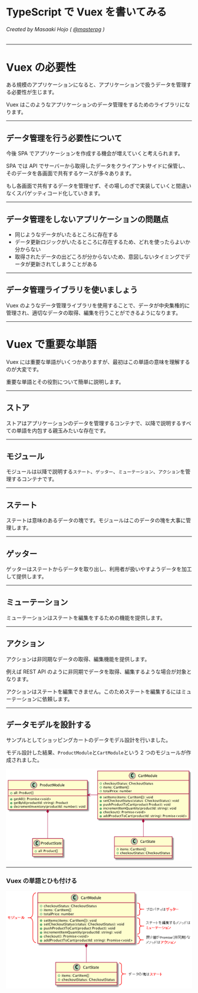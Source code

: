 TypeScript で Vuex を書いてみる
===

###### Created by Masaaki Hojo ( [@masterpg](https://github.com/masterpg) )

---

# Vuex の必要性

ある規模のアプリケーションになると、アプリケーションで扱うデータを管理する必要性が生じます。

Vuex はこのようなアプリケーションのデータ管理をするためのライブラリになります。

---

## データ管理を行う必要性について

今後 SPA でアプリケーションを作成する機会が増えていくと考えられます。

SPA では API でサーバーから取得したデータをクライアントサイドに保管し、そのデータを各画面で共有するケースが多々あります。

もし各画面で共有するデータを管理せず、その場しのぎで実装していくと間違いなくスパゲッティコード化していきます。

---

## データ管理をしないアプリケーションの問題点

* 同じようなデータがいたるところに存在する
* データ更新ロジックがいたるところに存在するため、どれを使ったらよいか分からない
* 取得されたデータの出どころが分からないため、意図しないタイミングでデータが更新されてしまうことがある

---

## データ管理ライブラリを使いましょう

Vuex のようなデータ管理ライブラリを使用することで、データが中央集権的に管理され、適切なデータの取得、編集を行うことができるようになります。

---

# Vuex で重要な単語

Vuex には重要な単語がいくつかありますが、最初はこの単語の意味を理解するのが大変です。

重要な単語とその役割について簡単に説明します。

---

## ストア

ストアはアプリケーションのデータを管理するコンテナで、以降で説明するすべての単語を内包する親玉みたいな存在です。

---

## モジュール

モジュールは以降で説明する`ステート`、`ゲッター`、`ミューテーション`、`アクション`を管理するコンテナです。

---

## ステート

ステートは意味のあるデータの塊です。モジュールはこのデータの塊を大事に管理します。

---

## ゲッター

ゲッターはステートからデータを取り出し、利用者が扱いやすようデータを加工して提供します。

---

## ミューテーション

ミューテーションはステートを編集をするための機能を提供します。

---

## アクション

アクションは非同期なデータの取得、編集機能を提供します。

例えば REST API のように非同期でデータを取得、編集するような場合が対象となります。

アクションはステートを編集できません。このためステートを編集するにはミューテーションに依頼します。

---

## データモデルを設計する

サンプルとしてショッピングカートのデータモデル設計を行いました。

モデル設計した結果、`ProductModule`と`CartModule`という 2 つのモジュールが作成されました。

![200%](assets/img/data-model-h.png)

---

### Vuex の単語とひも付ける

![200%](assets/img/cart-module-desc.png)
